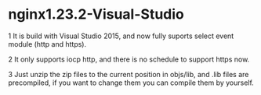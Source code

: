 # nginx1.23.2-Visual-Studio

1 It is build with Visual Studio 2015, and now fully suports select event module (http and https).

2 It only supports iocp http, and there is no schedule to support https now.

3 Just unzip the zip files to the current position in objs/lib, and .lib files are precompiled, if you want to change them you    can compile them by yourself.
